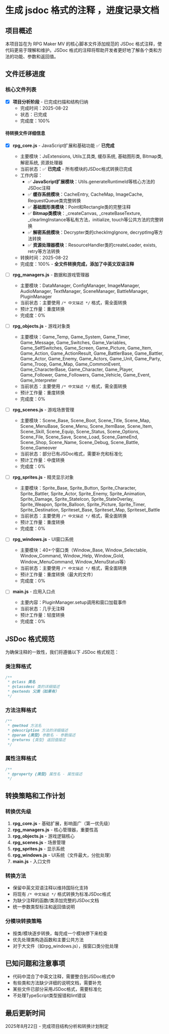 # 生成 jsdoc 格式的注释 ，进度记录文档

## 项目概述

本项目旨在为 RPG Maker MV 的核心脚本文件添加规范的 JSDoc 格式注释，使代码更易于理解和维护。JSDoc 格式的注释将帮助开发者更好地了解各个类和方法的功能、参数和返回值。

## 文件迁移进度

### 核心文件列表

- [x] **项目分析阶段** - 已完成扫描和结构归纳
  - 完成时间：2025-08-22
  - 状态：已完成
  - 完成度：100%

#### 待转换文件详细信息

- [x] **rpg_core.js** - JavaScript扩展和基础功能 ✅ **已完成**
  - 主要模块：JsExtensions, Utils工具类, 缓存系统, 基础图形类, Bitmap类, 解密系统, 资源处理器
  - 当前状态：✅ **已完成** - 所有模块的JSDoc格式转换已完成
  - 工作内容：
    - ✅ **JavaScript扩展模块**：Utils.generateRuntimeId等核心方法的JSDoc注释
    - ✅ **缓存系统模块**：CacheEntry, CacheMap, ImageCache, RequestQueue类完整转换
    - ✅ **基础图形类模块**：Point和Rectangle类的完整注释
    - ✅ **Bitmap类模块**：_createCanvas, _createBaseTexture, _clearImgInstance等私有方法，initialize, touch等公共方法的完整转换
    - ✅ **解密系统模块**：Decrypter类的checkImgIgnore, decryptImg等方法转换
    - ✅ **资源处理器模块**：ResourceHandler类的createLoader, exists, retry等方法转换
  - 转换时间：2025-08-22 
  - 完成度：100% - **全文件转换完成，添加了中英文双语注释**

- [ ] **rpg_managers.js** - 数据和游戏管理器
  - 主要模块：DataManager, ConfigManager, ImageManager, AudioManager, TextManager, SceneManager, BattleManager, PluginManager
  - 当前状态：主要使用 `/* 中文描述 */` 格式，需全面转换
  - 预计工作量：重度转换
  - 完成度：0%

- [ ] **rpg_objects.js** - 游戏对象类
  - 主要模块：Game_Temp, Game_System, Game_Timer, Game_Message, Game_Switches, Game_Variables, Game_SelfSwitches, Game_Screen, Game_Picture, Game_Item, Game_Action, Game_ActionResult, Game_BattlerBase, Game_Battler, Game_Actor, Game_Enemy, Game_Actors, Game_Unit, Game_Party, Game_Troop, Game_Map, Game_CommonEvent, Game_CharacterBase, Game_Character, Game_Player, Game_Follower, Game_Followers, Game_Vehicle, Game_Event, Game_Interpreter
  - 当前状态：主要使用 `/* 中文描述 */` 格式，需全面转换
  - 预计工作量：重度转换
  - 完成度：0%

- [ ] **rpg_scenes.js** - 游戏场景管理
  - 主要模块：Scene_Base, Scene_Boot, Scene_Title, Scene_Map, Scene_MenuBase, Scene_Menu, Scene_ItemBase, Scene_Item, Scene_Skill, Scene_Equip, Scene_Status, Scene_Options, Scene_File, Scene_Save, Scene_Load, Scene_GameEnd, Scene_Shop, Scene_Name, Scene_Debug, Scene_Battle, Scene_Gameover
  - 当前状态：部分已有JSDoc格式，需要补充和标准化
  - 预计工作量：中度转换
  - 完成度：0%

- [ ] **rpg_sprites.js** - 精灵显示对象
  - 主要模块：Sprite_Base, Sprite_Button, Sprite_Character, Sprite_Battler, Sprite_Actor, Sprite_Enemy, Sprite_Animation, Sprite_Damage, Sprite_StateIcon, Sprite_StateOverlay, Sprite_Weapon, Sprite_Balloon, Sprite_Picture, Sprite_Timer, Sprite_Destination, Spriteset_Base, Spriteset_Map, Spriteset_Battle
  - 当前状态：主要使用 `/* 中文描述 */` 格式，需全面转换
  - 预计工作量：重度转换
  - 完成度：0%

- [ ] **rpg_windows.js** - UI窗口系统
  - 主要模块：40+个窗口类（Window_Base, Window_Selectable, Window_Command, Window_Help, Window_Gold, Window_MenuCommand, Window_MenuStatus等）
  - 当前状态：主要使用 `/* 中文描述 */` 格式，需全面转换
  - 预计工作量：重度转换（最大的文件）
  - 完成度：0%

- [ ] **main.js** - 应用入口点
  - 主要内容：PluginManager.setup调用和窗口加载事件
  - 当前状态：几乎无注释
  - 预计工作量：轻度转换
  - 完成度：0%

## JSDoc 格式规范

为确保注释的一致性，我们将遵循以下 JSDoc 格式规范：

### 类注释格式

```javascript
/**
 * @class 类名
 * @classdesc 类的详细描述
 * @extends 父类（如果有）
 */
```

### 方法注释格式

```javascript
/**
 * @method 方法名
 * @description 方法的详细描述
 * @param {类型} 参数名 - 参数描述
 * @returns {类型} 返回值描述
 */
```

### 属性注释格式

```javascript
/**
 * @property {类型} 属性名 - 属性描述
 */
```

## 转换策略和工作计划

### 转换优先级
1. **rpg_core.js** - 基础扩展，影响面广（第一优先级）
2. **rpg_managers.js** - 核心管理器，重要性高
3. **rpg_objects.js** - 游戏逻辑核心
4. **rpg_scenes.js** - 场景管理
5. **rpg_sprites.js** - 显示系统
6. **rpg_windows.js** - UI系统（文件最大，分批处理）
7. **main.js** - 入口文件

### 转换方法
- 保留中英文双语注释以维持国际化支持
- 将现有 `/* 中文描述 */` 格式转换为标准JSDoc格式
- 为缺少注释的函数/类添加完整的JSDoc文档
- 统一参数类型标注和返回值说明

### 分模块转换策略
- 按类/模块逐步转换，每完成一个模块停下来检查
- 优先处理类构造函数和主要公共方法
- 对于大文件（如rpg_windows.js），按窗口类分批处理

## 已知问题和注意事项

- 代码中混合了中英文注释，需要整合到JSDoc格式中
- 有些类和方法缺少详细的说明文档，需要补充
- 某些文件已部分采用JSDoc格式，需要标准化
- 不处理TypeScript类型报错和lint错误

## 最后更新时间

2025年8月22日 - 完成项目结构分析和转换计划制定
